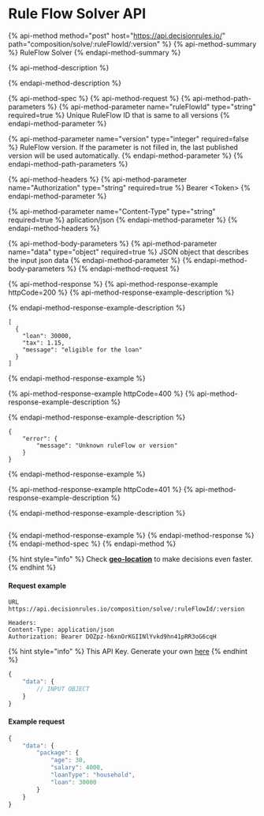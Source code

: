 # Rule Flow Solver API

{% api-method method="post" host="https://api.decisionrules.io/" path="composition/solve/:ruleFlowId/:version" %}
{% api-method-summary %}
RuleFlow Solver
{% endapi-method-summary %}

{% api-method-description %}

{% endapi-method-description %}

{% api-method-spec %}
{% api-method-request %}
{% api-method-path-parameters %}
{% api-method-parameter name="ruleFlowId" type="string" required=true %}
Unique RuleFlow ID that is same to all versions
{% endapi-method-parameter %}

{% api-method-parameter name="version" type="integer" required=false %}
RuleFlow version. If the parameter is not filled in, the last published version will be used automatically.
{% endapi-method-parameter %}
{% endapi-method-path-parameters %}

{% api-method-headers %}
{% api-method-parameter name="Authorization" type="string" required=true %}
Bearer &lt;Token&gt;
{% endapi-method-parameter %}

{% api-method-parameter name="Content-Type" type="string" required=true %}
aplication/json
{% endapi-method-parameter %}
{% endapi-method-headers %}

{% api-method-body-parameters %}
{% api-method-parameter name="data" type="object" required=true %}
JSON object that describes the input json data
{% endapi-method-parameter %}
{% endapi-method-body-parameters %}
{% endapi-method-request %}

{% api-method-response %}
{% api-method-response-example httpCode=200 %}
{% api-method-response-example-description %}

{% endapi-method-response-example-description %}

```
[
  {
    "loan": 30000,
    "tax": 1.15,
    "message": "eligible for the loan"
  }
]
```
{% endapi-method-response-example %}

{% api-method-response-example httpCode=400 %}
{% api-method-response-example-description %}

{% endapi-method-response-example-description %}

```
{
    "error": {
        "message": "Unknown ruleFlow or version"
    }
}
```
{% endapi-method-response-example %}

{% api-method-response-example httpCode=401 %}
{% api-method-response-example-description %}

{% endapi-method-response-example-description %}

```

```
{% endapi-method-response-example %}
{% endapi-method-response %}
{% endapi-method-spec %}
{% endapi-method %}

{% hint style="info" %}
Check [**geo-location**](geo-location.md) to make decisions even faster.
{% endhint %}

#### Request example

```http
URL
https://api.decisionrules.io/composition/solve/:ruleFlowId/:version

Headers:
Content-Type: application/json
Authorization: Bearer DOZpz-h6xnOrKGIINlYvkd9hn41pRR3oG6cqH
```

{% hint style="info" %}
This API Key. Generate your own [here](https://app.decisiongrid.io/api-keys)
{% endhint %}

```javascript
{
    "data": {
        // INPUT OBJECT
    }
}
```

#### Example request

```javascript
{
    "data": {
        "package": {
            "age": 30,
            "salary": 4000,
            "loanType": "household",
            "loan": 30000
        }
    }
}
```



